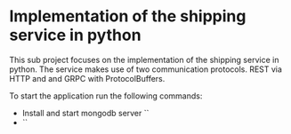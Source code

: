 # Implementation of the shipping service in python
This sub project focuses on the implementation of the shipping service in python. The service makes use of two communication protocols. REST via HTTP and and GRPC with ProtocolBuffers. 

To start the application run the following commands:
- Install and start mongodb server ``
- ``

